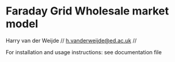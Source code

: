 # Faraday Grid Wholesale market model

Harry van der Weijde //
h.vanderweijde@ed.ac.uk //

For installation and usage instructions: see documentation file

